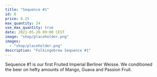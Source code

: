 ```yaml
---
title: "Sequence #1"
id: 8
price: 6.25
max_quantity: 24
use_max_quantity: true
date: 2021-05-26 09:00 CEST
image: "shop/placeholder.png"
images:
  - "shop/placeholder.png"
description: "Folkingebrew Sequence #1"
---
```


Sequence #1 is our first Fruited Imperial Berliner Weisse. We conditioned the beer on hefty amounts of Mango, Guava and Passion Fruit.

